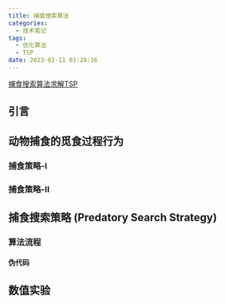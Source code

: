 ```yaml
---
title: 捕食搜索算法
categories:
  - 技术笔记 
tags:
  - 优化算法
  - TSP
date: 2023-02-11 01:28:16
---
```


[捕食搜索算法求解TSP](https://github.com/liu-cui/matheuristics-algorithms-implementations-with-python "捕食搜索算法求解TSP")


## 引言
## 动物捕食的觅食过程行为
### 捕食策略-I
### 捕食策略-II
## 捕食搜索策略 (Predatory Search Strategy)
### 算法流程
#### 伪代码
## 数值实验



